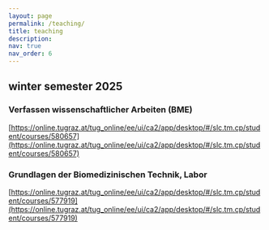 ```yaml
---
layout: page
permalink: /teaching/
title: teaching
description: 
nav: true
nav_order: 6
---
```

## winter semester 2025
###  Verfassen wissenschaftlicher Arbeiten (BME)
[https://online.tugraz.at/tug_online/ee/ui/ca2/app/desktop/#/slc.tm.cp/student/courses/580657](https://online.tugraz.at/tug_online/ee/ui/ca2/app/desktop/#/slc.tm.cp/student/courses/580657)

###  Grundlagen der Biomedizinischen Technik, Labor
[https://online.tugraz.at/tug_online/ee/ui/ca2/app/desktop/#/slc.tm.cp/student/courses/577919](https://online.tugraz.at/tug_online/ee/ui/ca2/app/desktop/#/slc.tm.cp/student/courses/577919)
